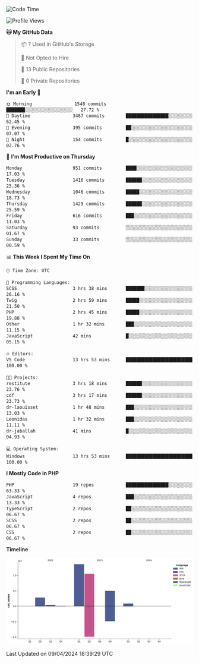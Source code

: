 <!--START_SECTION:waka-->
![Code Time](http://img.shields.io/badge/Code%20Time-1%2C583%20hrs%2050%20mins-blue)

![Profile Views](http://img.shields.io/badge/Profile%20Views-0-blue)

**🐱 My GitHub Data** 

> 📦 ? Used in GitHub's Storage 
 > 
> 🚫 Not Opted to Hire
 > 
> 📜 13 Public Repositories 
 > 
> 🔑 0 Private Repositories 
 > 
**I'm an Early 🐤** 

```text
🌞 Morning                1548 commits        ███████░░░░░░░░░░░░░░░░░░   27.72 % 
🌆 Daytime                3487 commits        ████████████████░░░░░░░░░   62.45 % 
🌃 Evening                395 commits         ██░░░░░░░░░░░░░░░░░░░░░░░   07.07 % 
🌙 Night                  154 commits         █░░░░░░░░░░░░░░░░░░░░░░░░   02.76 % 
```
📅 **I'm Most Productive on Thursday** 

```text
Monday                   951 commits         ████░░░░░░░░░░░░░░░░░░░░░   17.03 % 
Tuesday                  1416 commits        ██████░░░░░░░░░░░░░░░░░░░   25.36 % 
Wednesday                1046 commits        █████░░░░░░░░░░░░░░░░░░░░   18.73 % 
Thursday                 1429 commits        ██████░░░░░░░░░░░░░░░░░░░   25.59 % 
Friday                   616 commits         ███░░░░░░░░░░░░░░░░░░░░░░   11.03 % 
Saturday                 93 commits          ░░░░░░░░░░░░░░░░░░░░░░░░░   01.67 % 
Sunday                   33 commits          ░░░░░░░░░░░░░░░░░░░░░░░░░   00.59 % 
```


📊 **This Week I Spent My Time On** 

```text
🕑︎ Time Zone: UTC

💬 Programming Languages: 
SCSS                     3 hrs 38 mins       ███████░░░░░░░░░░░░░░░░░░   26.16 % 
Twig                     2 hrs 59 mins       █████░░░░░░░░░░░░░░░░░░░░   21.50 % 
PHP                      2 hrs 45 mins       █████░░░░░░░░░░░░░░░░░░░░   19.88 % 
Other                    1 hr 32 mins        ███░░░░░░░░░░░░░░░░░░░░░░   11.15 % 
JavaScript               42 mins             █░░░░░░░░░░░░░░░░░░░░░░░░   05.15 % 

🔥 Editors: 
VS Code                  13 hrs 53 mins      █████████████████████████   100.00 % 

🐱‍💻 Projects: 
restitute                3 hrs 18 mins       ██████░░░░░░░░░░░░░░░░░░░   23.76 % 
cdf                      3 hrs 17 mins       ██████░░░░░░░░░░░░░░░░░░░   23.73 % 
dr-laouisset             1 hr 48 mins        ███░░░░░░░░░░░░░░░░░░░░░░   13.03 % 
Leonidas                 1 hr 32 mins        ███░░░░░░░░░░░░░░░░░░░░░░   11.11 % 
dr-jaballah              41 mins             █░░░░░░░░░░░░░░░░░░░░░░░░   04.93 % 

💻 Operating System: 
Windows                  13 hrs 53 mins      █████████████████████████   100.00 % 
```

**I Mostly Code in PHP** 

```text
PHP                      19 repos            ████████████████░░░░░░░░░   63.33 % 
JavaScript               4 repos             ███░░░░░░░░░░░░░░░░░░░░░░   13.33 % 
TypeScript               2 repos             ██░░░░░░░░░░░░░░░░░░░░░░░   06.67 % 
SCSS                     2 repos             ██░░░░░░░░░░░░░░░░░░░░░░░   06.67 % 
CSS                      2 repos             ██░░░░░░░░░░░░░░░░░░░░░░░   06.67 % 
```



**Timeline**

![Lines of Code chart](https://raw.githubusercontent.com/tahar-elgunaoui/tahar-elgunaoui/main/assets/bar_graph.png)


 Last Updated on 09/04/2024 18:39:29 UTC
<!--END_SECTION:waka-->
